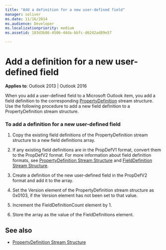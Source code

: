 ```yaml
---
title: "Add a definition for a new user-defined field"
manager: soliver
ms.date: 11/16/2014
ms.audience: Developer
ms.localizationpriority: medium
ms.assetid: 183d3b86-4506-44da-bbfc-d6242ad89e57

---
```


# Add a definition for a new user-defined field
 
**Applies to**: Outlook 2013 | Outlook 2016 
  
When you add a user-defined field to a Microsoft Outlook item, you add a field definition to the corresponding [PropertyDefinition](propertydefinition-stream-structure.md) stream structure. Use the following procedure to add a new field definition to a PropertyDefinition stream structure. 
  
### To add a definition for a new user-defined field

1. Copy the existing field definitions of the PropertyDefinition stream structure to a new field definitions array. 
    
2. If any existing field definitions are in the PropDefV1 format, convert them to the PropDefV2 format. For more information about field definition formats, see [PropertyDefinition Stream Structure](propertydefinition-stream-structure.md) and [FieldDefinition Stream Structure](fielddefinition-stream-structure.md).
    
3. Create a definition of the new user-defined field in the PropDefV2 format and add it to the array.
    
4. Set the Version element of the PropertyDefinition stream structure as 0x0103, if the Version element has not been set to that value.
    
5. Increment the FieldDefinitionCount element by 1.
    
6. Store the array as the value of the FieldDefinitions element.
    
## See also

- [PropertyDefinition Stream Structure](propertydefinition-stream-structure.md)

